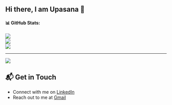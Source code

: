 ## Hi there, I am Upasana 👋

<!--
**upasana01/upasana01** is a ✨ _special_ ✨ repository because its `README.md` (this file) appears on your GitHub profile.

Here are some ideas to get you started:

- 🔭 I’m currently working on ...
- 🌱 I’m currently learning ...
- 👯 I’m looking to collaborate on ...
- 🤔 I’m looking for help with ...
- 💬 Ask me about ...
- 📫 How to reach me: ...
- 😄 Pronouns: ...
- ⚡ Fun fact: ...
-->


#### 📊 GitHub Stats:
![](https://github-readme-stats.vercel.app/api?username=upasana01&theme=radical&hide_border=false&include_all_commits=true&count_private=true)<br/>
![](https://github-readme-streak-stats.herokuapp.com/?user=upasana01&theme=radical&hide_border=false)<br/>
![](https://github-readme-stats.vercel.app/api/top-langs/?username=upasana01&theme=radical&hide_border=false&include_all_commits=true&count_private=true&layout=compact)

---
[![](https://visitcount.itsvg.in/api?id=upasana01&icon=2&color=0)](https://visitcount.itsvg.in)
## 📬 Get in Touch

- Connect with me on [LinkedIn](https://www.linkedin.com/in/upasanachaudhari/)
- Reach out to me at [Gmail](mailto:chaudhariupasana@gmail.com)
